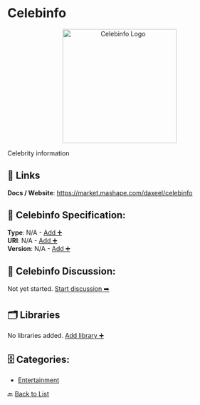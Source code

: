 # Celebinfo
<p align="center">
    <img width="256" src="https://raw.githubusercontent.com/apis-list/apis-list/main/apis/celebinfo/logo_256x256.png" alt="Celebinfo Logo"/>
</p>
Celebrity information

##  🔗 Links
**Docs / Website**: https://market.mashape.com/daxeel/celebinfo

## 🧬 Celebinfo Specification:
**Type**: N/A - [Add ➕](https://github.com/apis-list/apis-list/edit/main/apis.yaml#L2697)  
**URI**: N/A - [Add ➕](https://github.com/apis-list/apis-list/edit/main/apis.yaml#L2697)  
**Version**: N/A - [Add ➕](https://github.com/apis-list/apis-list/edit/main/apis.yaml#L2697)

## 💬 Celebinfo Discussion:
Not yet started. [Start discussion ➡️](https://github.com/apis-list/apis-list/discussions/new)

## 🗂️ Libraries

No libraries added. [Add library ➕](https://github.com/apis-list/apis-list/edit/main/apis.yaml#L2697)    


## 🗄️ Categories:
- [Entertainment](https://github.com/apis-list/apis-list#entertainment-)

🔙  [Back to List](https://github.com/apis-list/apis-list)
